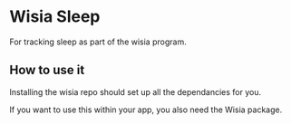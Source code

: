 # Wisia Sleep

For tracking sleep as part of the wisia program.

## How to use it

Installing the wisia repo should set up all the dependancies for you.

If you want to use this within your app, you also need the Wisia package.

